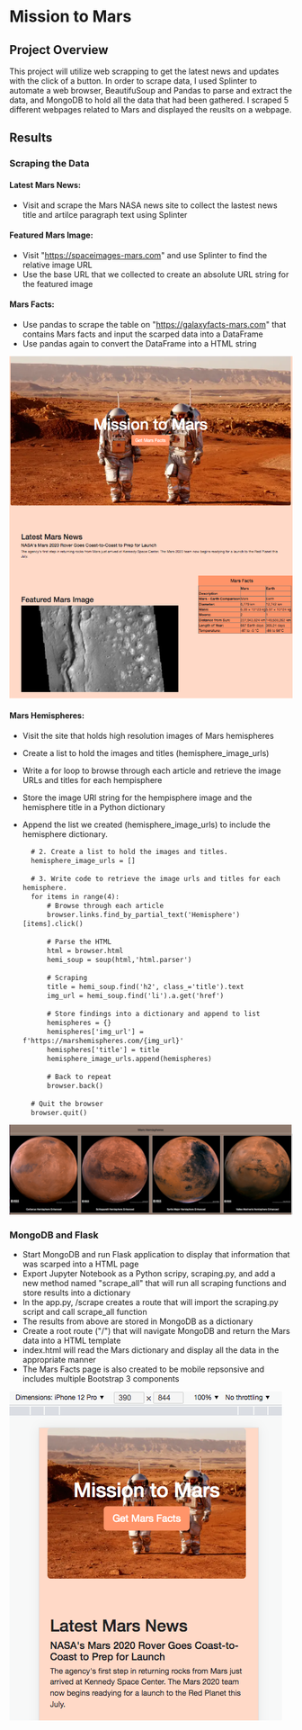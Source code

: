 # Mission to Mars
## Project Overview 
This project will utilize web scrapping to get the latest news and updates with the click of a button. In order to scrape data, I used Splinter to automate a web browser, BeautifuSoup and Pandas to parse and extract the data, and MongoDB to hold all the data that had been gathered. I scraped 5 different webpages related to Mars and displayed the reuslts on a webpage.
## Results 
### Scraping the Data
#### Latest Mars News:
- Visit and scrape the Mars NASA news site to collect the lastest news title and artilce paragraph text using Splinter

#### Featured Mars Image:
- Visit "https://spaceimages-mars.com" and use Splinter to find the relative image URL
- Use the base URL that we collected to create an absolute URL string for the featured image

#### Mars Facts:
- Use pandas to scrape the table on "https://galaxyfacts-mars.com" that contains Mars facts and input the scarped data into a DataFrame
- Use pandas again to convert the DataFrame into a HTML string

![](resources/mars.png)
#### Mars Hemispheres: 
- Visit the site that holds high resolution images of Mars hemispheres
- Create a list to hold the images and titles (hemisphere_image_urls)
- Write a for loop to browse through each article and retrieve the image URLs and titles for each hempisphere 
- Store the image URl string for the hempisphere image and the hemisphere title in a Python dictionary
- Append the list we created (hemisphere_image_urls) to include the hemisphere dictionary.

		# 2. Create a list to hold the images and titles.
		hemisphere_image_urls = []

		# 3. Write code to retrieve the image urls and titles for each hemisphere.
		for items in range(4):
    		# Browse through each article
    		browser.links.find_by_partial_text('Hemisphere')[items].click()
    
    		# Parse the HTML
   	 		html = browser.html
    		hemi_soup = soup(html,'html.parser')
    
    		# Scraping
    		title = hemi_soup.find('h2', class_='title').text
    		img_url = hemi_soup.find('li').a.get('href')
    
    		# Store findings into a dictionary and append to list
    		hemispheres = {}
    		hemispheres['img_url'] = f'https://marshemispheres.com/{img_url}'
    		hemispheres['title'] = title
    		hemisphere_image_urls.append(hemispheres)
    
    		# Back to repeat
    		browser.back()
    
		# Quit the browser
		browser.quit()

![](resources/hemi.png)

### MongoDB and Flask
- Start MongoDB and run Flask application to display that information that was scarped into a HTML page
- Export Jupyter Notebook as a Python scripy, scraping.py, and add a new method named "scrape_all" that will run all scraping functions and store results into a dictionary
- In the app.py, /scrape creates a route that will import the scraping.py script and call scrape_all function
- The results from above are stored in MongoDB as a dictionary
- Create a root route ("/") that will navigate MongoDB and return the Mars data into a HTML template
- index.html will read the Mars dictionary and display all the data in the appropriate manner
- The Mars Facts page is also created to be mobile repsonsive and includes multiple Bootstrap 3 components

![](resources/mobile.png)
			
